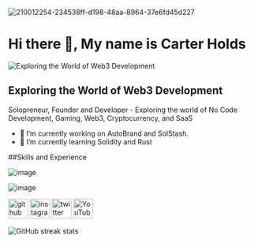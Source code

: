 ![210012254-234538ff-d198-48aa-8964-37e6fd45d227](https://github.com/user-attachments/assets/85d2b461-3061-47c2-80ac-0ba4c197bb57)

# Hi there 👋, My name is Carter Holds

![Exploring the World of Web3 Development](https://pbs.twimg.com/profile_banners/460495562/1677351328/600x200)


## Exploring the World of Web3 Development

Solopreneur, Founder and  Developer  - Exploring the world of No Code Development, Gaming, Web3, Cryptocurrency, and SaaS



- 🔭 I’m currently working on AutoBrand and SolStash. 
- 🌱 I’m currently learning Solidity and Rust



##Skills and Experience


![image](https://github.com/user-attachments/assets/74700329-ba07-4d05-84d6-6fa7cc2025dc)

![image](https://github.com/user-attachments/assets/703c4d06-ec7f-4f4a-8587-0a296270bfac)


[<img src='https://cdn.jsdelivr.net/npm/simple-icons@3.0.1/icons/github.svg' alt='github' height='40'>](https://github.com/CarterNoCodes)  [<img src='https://cdn.jsdelivr.net/npm/simple-icons@3.0.1/icons/instagram.svg' alt='instagram' height='40'>](https://www.instagram.com/https://www.instagram.com/carterholds/)  [<img src='https://cdn.jsdelivr.net/npm/simple-icons@3.0.1/icons/twitter.svg' alt='twitter' height='40'>](https://twitter.com/https://x.com/CarterHolds)  [<img src='https://cdn.jsdelivr.net/npm/simple-icons@3.0.1/icons/youtube.svg' alt='YouTube' height='40'>](https://www.youtube.com/channel/https://www.youtube.com/@carterholds)  

![GitHub streak stats](https://streak-stats.demolab.com/?user=CarterNoCodes)  

